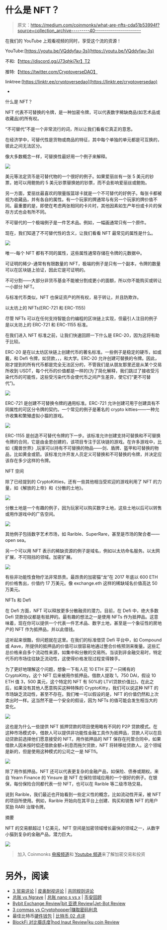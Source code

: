 # 什么是 NFT？

> 原文：<https://medium.com/coinmonks/what-are-nfts-cda51b53994f?source=collection_archive---------40----------------------->

在我们的 YouTube 上观看视频的同时，享受这个流的资源！

YouTube:[https://youtu.be/VQddyfau-3s](https://youtu.be/VQddyfau-3s)

不和:【https://discord.gg/J73qhkj7kr】T2

推特:【https://twitter.com/CryptoverseDAO】

linktree:[https://linktr.ee/cryptoversedao](https://linktr.ee/cryptoversedao)

-

什么是 NFT？

NFT 代表不可替换的令牌，是一种加密令牌，可以代表数字稀缺商品(如艺术品或收藏品)的所有权。

“不可替代”不是一个非常流行的词，所以让我们看看它真正的意思。

在经济学中，可替代性是货物或商品的特征，其中每个单独的单元都是可互换的，彼此之间无法区分。

像大多数概念一样，可替换性最好用一个例子来解释。

![](img/9b6c726d895cc7d8008c6aad7057adc4.png)

美元等法定货币是可替代物的一个很好的例子。如果爱丽丝有一张 5 美元的钞票，她可以用鲍勃的 5 美元钞票替换她的钞票，而不会影响爱丽丝或鲍勃。

另一方面，爱丽丝最喜欢的限量版篮球卡就是一个不可替代的好例子。每张卡都被视为收藏品，并有各自的属性。有一个玩家的牌通常与有另一个玩家的牌价值不同。最重要的是，即使在考虑两张相同的卡片时，其他因素如生产年份或卡片的保存方式也会有所不同。

不可替代的一个极端例子是一件艺术品。例如，一幅画通常只有一个原件。

现在，我们知道了不可替代性的含义，让我们看看 NFT 最常见的属性是什么。

![](img/9fea07d1b91bc895a880db340efc5e27.png)

唯一-每个 NFT 都有不同的属性，这些属性通常存储在令牌的元数据中。

可证明的稀少-通常有有限数量的 NFT，极端的例子是只有一个副本，令牌的数量可以在区块链上验证，因此它是可证明的。

不可分割——大部分非货币基金不能被分割成更小的面额，所以你不能购买或转让一小部分 NFT。

与标准代币类似，NFT 也保证资产的所有权，易于转让，并且防欺诈。

以太坊上的 NFTs(ERC-721 和 ERC-1155)

尽管 NFTs 可以在任何支持智能合约编程的区块链上实现，但最引人注目的例子是以太坊上的 ERC-721 和 ERC-1155 标准。

在我们进入 NFT 标准之前，让我们快速回顾一下什么是 ERC-20，因为这将有助于比较。

ERC-20 是在以太坊区块链上创建代币的著名标准。一些例子是稳定的硬币，如或戴，和 Defi 令牌，如贷款，，，和大学。ERC-20 允许创建可替换的令牌。因此，刚才提到的所有代币都是完全无法区分的，不管我们是从朋友那里还是从某个交易所收到 USDT，每个代币的价值都是一样的(为了简化解释，我们跳过了接收受污染代币的可能性，这些受污染代币会使代币之间产生差异，使它们“更不可替代”)。

![](img/3bbe4f1c4a8b286f303272871a35dcac.png)

ERC-721 是创建不可替换令牌的通用标准。ERC-721 允许创建可用于创建具有不同属性的可区分令牌的契约。一个常见的例子是著名的 crypto kitties——一种允许收集和繁殖虚拟小猫的游戏。

![](img/3be14bd0fdd56b8c4348fe4bd9b6b3a8.png)

ERC-1155 是创造不可替代令牌的下一步。该标准允许创建支持可替换和不可替换令牌的合同，它是由金恩创建的，该项目专注于区块链的游戏。在许多游戏中，比如《魔兽世界》,玩家可以持有不可替换的物品——剑、盾牌、盔甲和可替换的物品，比如黄金或箭。该标准允许开发人员定义可替换和不可替换的令牌，并决定应该存在多少这样的令牌。

NFT 空间

除了已经提到的 CryptoKitties，还有一些其他相当受欢迎的游戏利用了 NFT 的力量，如《解放的上帝》和《分散的土地》。

![](img/87755ef86fe36ab42b25a6c088f44eaa.png)

分散土地是一个有趣的例子，因为玩家可以购买数字土地，这些土地以后可以转售或用作游戏中的广告空间。

![](img/0dce25400c0b1268732e935c98171416.png)

其他例子包括数字艺术市场，如 Rarible、SuperRare，甚至是市场的聚合者——open sea。

另一个可以用 NFT 表示的稀缺资源的例子是域名，例如以太坊命名服务。以太网扩展，不可阻挡的领域。加密扩展。

![](img/cf6d0b50eeed2ea7d3ef069852fdf583.png)

有些非功能性食物疗法非常昂贵。最昂贵的加密猫“龙”在 2017 年底以 600 ETH 的价格售出，价值约 17 万美元。像 exchange.eth 这样的稀缺域名价值高达 50 万美元。

NFTs 和 Defi

在 Defi 方面，NFT 可以释放更多分散融资的潜力。目前，在 Defi 中，绝大多数 Defi 贷款协议都是有抵押的。最有趣的想法之一是使用 NFTs 作为抵押品。这意味着，现在你可以提供一个代表一件艺术品、数字土地，甚至是一个象征性的房地产的 NFT 作为抵押品，并以此借钱。

这听起来很酷，但问题就在这里。在我们的标准借贷 Defi 平台中，如 Compound 或 Aave，所提供的抵押品的价值可以很容易地通过整合价格预测来衡量。这些汇总价格来自多个流动性来源，如集中和分散的交易所。当谈到非金融交易时，特定代币的市场往往缺乏流动性，这使得价格发现过程变得棘手。

为了更好地理解这个问题，想象一下有人花 10 ETH 买了一只稀有的 CryptoKitty。这个 NFT 后来被用作抵押品，借款人提取 1，750 DAI，假设 10 ETH 值 3，500 美元，这个特定的 NFT 有 50%的 LTV(贷款价值比)。在此之后，如果没有其他人愿意购买这种特殊的 CryptoKitty，我们可以说这种 NFT 的市场缺乏流动性，甚至不存在。我们唯一可以假设的是，NFT 的价值仍然和上次卖出时一样。这当然不是一个安全的假设，因为 NFTs 的值可能会发生相当大的变化。

![](img/4425c09dd399e3824c3c1608988f0cef.png)

这也是为什么一些提供 NFT 抵押贷款的项目使用略有不同的 P2P 贷款模式。在这种市场模式中，借款人可以提供非功能性金融工具作为抵押品，贷款人可以在启动贷款前选择他们愿意接受的 NFT。用作抵押品的 NFT 保存在托管合同中，如果借款人因未按时偿还借款金额+利息而拖欠贷款，NFT 将转移给贷款人。这个领域是新的，但是使用这种模式的公司之一是 NFTfi。

![](img/43133165a2c32ace6b02091602782a8e.png)

除了用作抵押品，NFT 还可以代表更复杂的金融产品，如保险、债券或期权。来自 Yearn Finance 的 Yinsure 是 NFT 在保险领域应用的一个很好的例子。在银保，每份保险合同都代表一份 NFT，也可以在 Rarible 等二级市场交易。

说到 Rarible，我们最近也开始看到一些定义性的概念，比如流动性开采，被 NFT 的项目所使用。例如，Rarible 开始向在其平台上创建、购买和销售 NFT 的用户奖励 RARI 治理令牌。

摘要

NFT 的交易额超过 1 亿美元，NFT 空间是加密领域增长最快的领域之一，从数字小猫到复杂的金融产品，潜力巨大。

![](img/04648490c5cb4d1ddfe5f654fbd14381.png)

> 加入 Coinmonks [电报频道](https://t.me/coincodecap)和 [Youtube 频道](https://www.youtube.com/c/coinmonks/videos)来了解加密交易和投资

# 另外，阅读

*   [3 贸易评论](/coinmonks/3commas-review-an-excellent-crypto-trading-bot-2020-1313a58bec92) | [皮奥耐视评论](https://coincodecap.com/pionex-review-exchange-with-crypto-trading-bot) | [共同规则评论](/coinmonks/coinrule-review-2021-a-beginner-friendly-crypto-trading-bot-daf0504848ba)
*   [总账 vs Ngrave](/coinmonks/ledger-vs-ngrave-zero-7e40f0c1d694) | [总账 nano s vs x](/coinmonks/ledger-nano-s-vs-x-battery-hardware-price-storage-59a6663fe3b0) | [币安回顾](/coinmonks/binance-review-ee10d3bf3b6e)
*   [Bybit Exchange Review](/coinmonks/bybit-exchange-review-dbd570019b71)|[bit 亚德 Review](https://coincodecap.com/bityard-reivew)|[Jet-Bot Review](https://coincodecap.com/jet-bot-review)
*   [3 commas vs Cryptohopper](/coinmonks/3commas-vs-pionex-vs-cryptohopper-best-crypto-bot-6a98d2baa203)|[赚取密码利息](/coinmonks/earn-crypto-interest-b10b810fdda3)
*   最佳比特币[硬件钱包](/coinmonks/hardware-wallets-dfa1211730c6) | [比特币 02 点评](/coinmonks/bitbox02-review-your-swiss-bitcoin-hardware-wallet-c36c88fff29)
*   [BlockFi 对比摄氏度](/coinmonks/blockfi-vs-celsius-vs-hodlnaut-8a1cc8c26630)|[hod lnaut Review](/coinmonks/hodlnaut-review-best-way-to-hodl-is-to-earn-interest-on-your-bitcoin-6658a8c19edf)|[ku coin Review](https://coincodecap.com/kucoin-review)